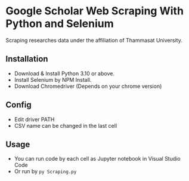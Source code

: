 # Google Scholar Web Scraping With Python and Selenium
Scraping researches data under the affiliation of Thammasat University.

## Installation
- Download & Install Python 3.10 or above.
- Install Selenium by NPM Install.
- Download Chromedriver (Depends on your chrome version)

## Config
- Edit driver PATH<br>
- CSV name can be changed in the last cell

## Usage
- You can run code by each cell as Jupyter notebook in Visual Studio Code
- Or run by
```py Scraping.py```

